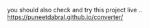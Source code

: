 you should also check and try this project live  ..<br>
https://puneetdabral.github.io/converter/
<br>

